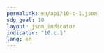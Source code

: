 ```yaml
---
permalink: en/api/10-c-1.json
sdg_goal: 10
layout: json_indicator
indicator: "10.c.1"
lang: en
---
```

